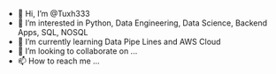 - 👋 Hi, I’m @Tuxh333
- 👀 I’m interested in Python, Data Engineering, Data Science, Backend Apps, SQL, NOSQL
- 🌱 I’m currently learning Data Pipe Lines and AWS Cloud
- 💞️ I’m looking to collaborate on ...
- 📫 How to reach me ...

<!---
Tuxh333/Tuxh333 is a ✨ special ✨ repository because its `README.md` (this file) appears on your GitHub profile.
You can click the Preview link to take a look at your changes.
--->
